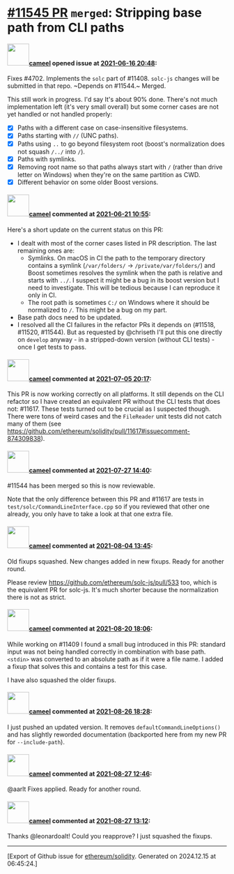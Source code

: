 # [\#11545 PR](https://github.com/ethereum/solidity/pull/11545) `merged`: Stripping base path from CLI paths

#### <img src="https://avatars.githubusercontent.com/u/137030?v=4" width="50">[cameel](https://github.com/cameel) opened issue at [2021-06-16 20:48](https://github.com/ethereum/solidity/pull/11545):

Fixes #4702.
Implements the `solc` part of #11408. `solc-js` changes will be submitted in that repo.
~Depends on #11544.~ Merged.

This still work in progress. I'd say It's about 90% done. There's not much implementation left (it's very small overall) but some corner cases are not yet handled or not handled properly:
- [x] Paths with a different case on case-insensitive filesystems.
- [x] Paths starting with `//` (UNC paths).
- [x] Paths using `..` to go beyond filesystem root (boost's normalization does not squash `/../` into `/`).
- [x] Paths with symlinks.
- [x] Removing root name so that paths always start with `/` (rather than drive letter on Windows) when they're on the same partition as CWD.
- [x] Different behavior on some older Boost versions.

#### <img src="https://avatars.githubusercontent.com/u/137030?v=4" width="50">[cameel](https://github.com/cameel) commented at [2021-06-21 10:55](https://github.com/ethereum/solidity/pull/11545#issuecomment-864937529):

Here's a short update on the current status on this PR:
- I dealt with most of the corner cases listed in PR description. The last remaining ones are:
    - Symlinks. On macOS in CI the path to the temporary directory contains a symlink (`/var/folders/` -> `/private/var/folders/`) and Boost sometimes resolves the symlink when the path is relative and starts with `../`. I suspect it might be a bug in its boost version but I need to investigate. This will be tedious because I can reproduce it only in CI.
    - The root path is sometimes `C:/` on Windows where it should be normalized to `/`. This might be a bug on my part.
- Base path docs need to be updated.
- I resolved all the CI failures in the refactor PRs it depends on (#11518, #11520, #11544). But as requested by @chriseth I'll put this one directly on `develop` anyway - in a stripped-down version (without CLI tests) - once I get tests to pass.

#### <img src="https://avatars.githubusercontent.com/u/137030?v=4" width="50">[cameel](https://github.com/cameel) commented at [2021-07-05 20:17](https://github.com/ethereum/solidity/pull/11545#issuecomment-874312310):

This PR is now working correctly on all platforms. It still depends on the CLI refactor so I have created an equivalent PR without the CLI tests that does not: #11617. These tests turned out to be crucial as I suspected though. There were tons of weird cases and the `FileReader` unit tests did not catch many of them (see https://github.com/ethereum/solidity/pull/11617#issuecomment-874309838).

#### <img src="https://avatars.githubusercontent.com/u/137030?v=4" width="50">[cameel](https://github.com/cameel) commented at [2021-07-27 14:40](https://github.com/ethereum/solidity/pull/11545#issuecomment-887570274):

#11544 has been merged so this is now reviewable.

Note that the only difference between this PR and #11617 are tests in `test/solc/CommandLineInterface.cpp` so if you reviewed that other one already, you only have to take a look at that one extra file.

#### <img src="https://avatars.githubusercontent.com/u/137030?v=4" width="50">[cameel](https://github.com/cameel) commented at [2021-08-04 13:45](https://github.com/ethereum/solidity/pull/11545#issuecomment-892672038):

Old fixups squashed. New changes added in new fixups. Ready for another round.

Please review https://github.com/ethereum/solc-js/pull/533 too, which is the equivalent PR for solc-js. It's much shorter because the normalization there is not as strict.

#### <img src="https://avatars.githubusercontent.com/u/137030?v=4" width="50">[cameel](https://github.com/cameel) commented at [2021-08-20 18:06](https://github.com/ethereum/solidity/pull/11545#issuecomment-902866293):

While working on #11409 I found a small bug introduced in this PR: standard input was not being handled correctly in combination with base path. `<stdin>` was converted to an absolute path as if it were a file name. I added a fixup that solves this and contains a test for this case.

I have also squashed the older fixups.

#### <img src="https://avatars.githubusercontent.com/u/137030?v=4" width="50">[cameel](https://github.com/cameel) commented at [2021-08-26 18:28](https://github.com/ethereum/solidity/pull/11545#issuecomment-906642527):

I just pushed an updated version. It removes `defaultCommandLineOptions()` and has slightly reworded documentation (backported here from my new PR for `--include-path`).

#### <img src="https://avatars.githubusercontent.com/u/137030?v=4" width="50">[cameel](https://github.com/cameel) commented at [2021-08-27 12:46](https://github.com/ethereum/solidity/pull/11545#issuecomment-907176159):

@aarlt Fixes applied. Ready for another round.

#### <img src="https://avatars.githubusercontent.com/u/137030?v=4" width="50">[cameel](https://github.com/cameel) commented at [2021-08-27 13:12](https://github.com/ethereum/solidity/pull/11545#issuecomment-907192693):

Thanks @leonardoalt! Could you reapprove? I just squashed the fixups.


-------------------------------------------------------------------------------



[Export of Github issue for [ethereum/solidity](https://github.com/ethereum/solidity). Generated on 2024.12.15 at 06:45:24.]
